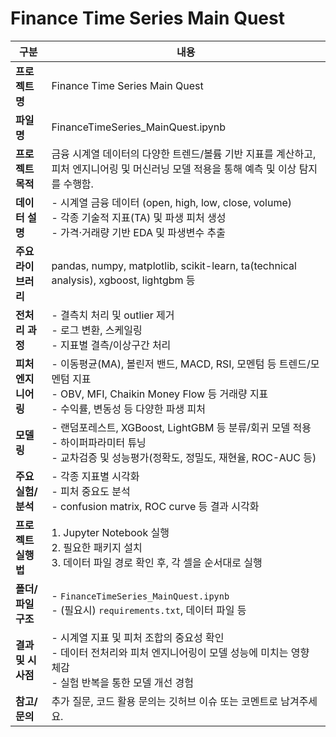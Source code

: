 # Finance Time Series Main Quest

| 구분           | 내용                                                                                                                   |
| ------------ | -------------------------------------------------------------------------------------------------------------------- |
| **프로젝트명**    | Finance Time Series Main Quest                                                                                       |
| **파일명**      | FinanceTimeSeries\_MainQuest.ipynb                                                                                   |
| **프로젝트 목적**  | 금융 시계열 데이터의 다양한 트렌드/볼륨 기반 지표를 계산하고, 피처 엔지니어링 및 머신러닝 모델 적용을 통해 예측 및 이상 탐지를 수행함.                                       |
| **데이터 설명**   | - 시계열 금융 데이터 (open, high, low, close, volume)<br>- 각종 기술적 지표(TA) 및 파생 피처 생성<br>- 가격·거래량 기반 EDA 및 파생변수 추출             |
| **주요 라이브러리** | pandas, numpy, matplotlib, scikit-learn, ta(technical analysis), xgboost, lightgbm 등                                 |
| **전처리 과정**   | - 결측치 처리 및 outlier 제거<br>- 로그 변환, 스케일링<br>- 지표별 결측/이상구간 처리                                                           |
| **피처 엔지니어링** | - 이동평균(MA), 볼린저 밴드, MACD, RSI, 모멘텀 등 트렌드/모멘텀 지표<br>- OBV, MFI, Chaikin Money Flow 등 거래량 지표<br>- 수익률, 변동성 등 다양한 파생 피처 |
| **모델링**      | - 랜덤포레스트, XGBoost, LightGBM 등 분류/회귀 모델 적용<br>- 하이퍼파라미터 튜닝<br>- 교차검증 및 성능평가(정확도, 정밀도, 재현율, ROC-AUC 등)                 |
| **주요 실험/분석** | - 각종 지표별 시각화<br>- 피처 중요도 분석<br>- confusion matrix, ROC curve 등 결과 시각화                                                |
| **프로젝트 실행법** | 1. Jupyter Notebook 실행<br>2. 필요한 패키지 설치<br>3. 데이터 파일 경로 확인 후, 각 셀을 순서대로 실행                                           |
| **폴더/파일 구조** | - `FinanceTimeSeries_MainQuest.ipynb`<br>- (필요시) `requirements.txt`, 데이터 파일 등                                        |
| **결과 및 시사점** | - 시계열 지표 및 피처 조합의 중요성 확인<br>- 데이터 전처리와 피처 엔지니어링이 모델 성능에 미치는 영향 체감<br>- 실험 반복을 통한 모델 개선 경험                            |
| **참고/문의**    | 추가 질문, 코드 활용 문의는 깃허브 이슈 또는 코멘트로 남겨주세요.                                                                               |

